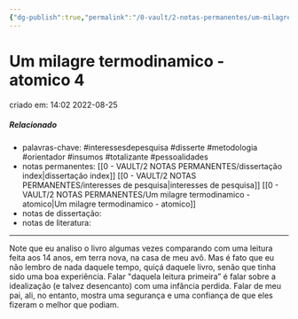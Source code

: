 ```yaml
---
{"dg-publish":true,"permalink":"/0-vault/2-notas-permanentes/um-milagre-termodinamico-atomico-4/","tags":["permanente","interessesdepesquisa","disserte","metodologia","orientador","insumos","totalizante","pessoalidades"],"dgHomeLink":true,"dgShowLocalGraph":true,"dgShowFileTree":true,"dgEnableSearch":true,"noteIcon":""}
---
```


# Um milagre termodinamico - atomico 4
criado em: 14:02 2022-08-25

##### Relacionado
- palavras-chave: #interessesdepesquisa  #disserte #metodologia #orientador #insumos #totalizante #pessoalidades 
- notas permanentes: [[0 - VAULT/2 NOTAS PERMANENTES/dissertação index\|dissertação index]] [[0 - VAULT/2 NOTAS PERMANENTES/interesses de pesquisa\|interesses de pesquisa]] [[0 - VAULT/2 NOTAS PERMANENTES/Um milagre termodinamico - atomico\|Um milagre termodinamico - atomico]]
- notas de dissertação:
- notas de literatura: 

---

Note que eu analiso o livro algumas vezes comparando com uma leitura feita aos 14 anos, em terra nova, na casa de meu avô. Mas é fato que eu não lembro de nada daquele tempo, quiçá daquele livro, senão que tinha sido uma boa experiência. Falar "daquela leitura primeira” é falar sobre a idealização (e talvez desencanto) com uma infância perdida. Falar de meu pai, ali, no entanto, mostra uma segurança e uma confiança de que eles fizeram o melhor que podiam. 